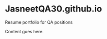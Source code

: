 # JasneetQA30.github.io
Resume portfolio for QA positions
<html>
<head>
<title>Our Funky HTML Page</title>
<meta name="description" content="Our first page">
<meta name="keywords" content="html tutorial template">
</head>
<body>
Content goes here.
</body>
</html>
